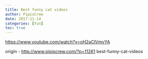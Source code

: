 ```yaml
---
title: Best funny cat videos
author: PipisCrew
date: 2017-11-14
categories: [fun]
toc: true
---
```


https://www.youtube.com/watch?v=oH2aClVmyYA

origin - http://www.pipiscrew.com/?p=11261 best-funny-cat-videos